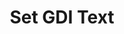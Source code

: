 ---
title: Set GDI Text
description: Change the text value of GDI Text Source
parameters:
  - name: Connection
    import: obs-studio/connection
  - name: Scene
    import: obs-studio/scene
  - name: Source
    import: obs-studio/source
  - name: Text
    type: String
    required: true
    description: |
      Enter the new text for the text source
variables: []
csharpMethods:
  - ObsSetGdiText
---